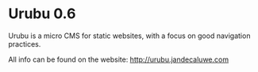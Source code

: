 Urubu 0.6
=========

Urubu is a micro CMS for static websites, with a focus on good navigation
practices.

All info can be found on the website: http://urubu.jandecaluwe.com
